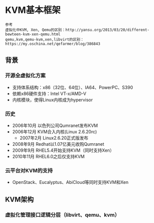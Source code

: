 # KVM基本框架

```
参考
虚拟化中KVM, Xen, Qemu的区别：http://yansu.org/2013/03/20/different-bewteen-kvm-xen-qemu.html
qemu,kvm,qemu-kvm,xen,libvirt的区别：https://my.oschina.net/qefarmer/blog/386843
```

## 背景

### 开源全虚拟化方案

- 支持体系结构：x86（32位、64位）、IA64、PowerPC、S390
- 依赖x86硬件支持：Intel VT-x/AMD-V
- 内核模块，使得Linux内核成为hypervisor

### 历史

- 2006年10月 以色列公司Qumranet发布KVM
- 2006年12月   KVM合入内核(Linux 2.6.20rc)
  - 2007年2月 Linux2.6.20正式版发布
- 2008年9月    Redhat以1.07亿美元收购Qumranet
- 2009年9月    RHEL5.4开始支持KVM（同时支持Xen）
- 2010年11月  RHEL6.0之后仅支持KVM

### 云平台对KVM的支持

- OpenStack、Eucalyptus、AbiCloud等同时支持KVM和Xen

## KVM架构

### 虚拟化管理接口逻辑分层（libvirt、qemu、kvm）


